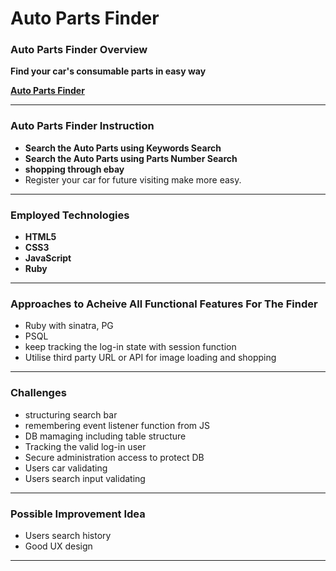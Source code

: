 # Auto Parts Finder 

### Auto Parts Finder Overview

**Find your car's consumable parts in easy way**

**[Auto Parts Finder](https://auto-parts-finder.herokuapp.com/)**


---
### Auto Parts Finder Instruction

* **Search the Auto Parts using Keywords Search**
* **Search the Auto Parts using Parts Number Search**
* **shopping through ebay**
* Register your car for future visiting make more easy.

---
### Employed Technologies

* **HTML5**
* **CSS3**
* **JavaScript**
* **Ruby**

---
### Approaches to Acheive All Functional Features For The Finder

* Ruby with sinatra, PG
* PSQL
* keep tracking the log-in state with session function
* Utilise third party URL or API for image loading and shopping

---
### Challenges

* structuring search bar
* remembering event listener function from JS
* DB mamaging including table structure
* Tracking the valid log-in user
* Secure administration access to protect DB 
* Users car validating
* Users search input validating

---
### Possible Improvement Idea

* Users search history
* Good UX design
---

